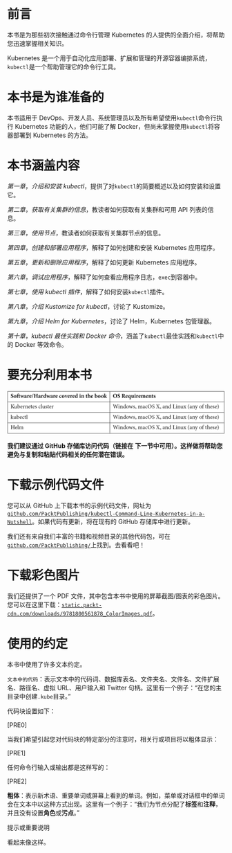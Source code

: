 # 前言

本书是为那些初次接触通过命令行管理 Kubernetes 的人提供的全面介绍，将帮助您迅速掌握相关知识。

Kubernetes 是一个用于自动化应用部署、扩展和管理的开源容器编排系统，`kubectl`是一个帮助管理它的命令行工具。

# 本书是为谁准备的

本书适用于 DevOps、开发人员、系统管理员以及所有希望使用`kubectl`命令行执行 Kubernetes 功能的人，他们可能了解 Docker，但尚未掌握使用`kubectl`将容器部署到 Kubernetes 的方法。

# 本书涵盖内容

*第一章*，*介绍和安装 kubectl*，提供了对`kubectl`的简要概述以及如何安装和设置它。

*第二章*，*获取有关集群的信息*，教读者如何获取有关集群和可用 API 列表的信息。

*第三章*，*使用节点*，教读者如何获取有关集群节点的信息。

*第四章*，*创建和部署应用程序*，解释了如何创建和安装 Kubernetes 应用程序。

*第五章*，*更新和删除应用程序*，解释了如何更新 Kubernetes 应用程序。

*第六章*，*调试应用程序*，解释了如何查看应用程序日志，`exec`到容器中。

*第七章*，*使用 kubectl 插件*，解释了如何安装`kubectl`插件。

*第八章*，*介绍 Kustomize for kubectl*，讨论了 Kustomize。

*第九章*，*介绍 Helm for Kubernetes*，讨论了 Helm，Kubernetes 包管理器。

*第十章*，*kubectl 最佳实践和 Docker 命令*，涵盖了`kubectl`最佳实践和`kubectl`中的 Docker 等效命令。

# 要充分利用本书

![Table_16411](img/B16411_Preface_Table1.jpg)

**我们建议通过 GitHub 存储库访问代码（链接在** **下一节中可用）。这样做将帮助您避免与复制和粘贴代码相关的任何潜在错误。**

# 下载示例代码文件

您可以从 GitHub 上下载本书的示例代码文件，网址为[`github.com/PacktPublishing/kubectl-Command-Line-Kubernetes-in-a-Nutshell`](https://github.com/PacktPublishing/kubectl-Command-Line-Kubernetes-in-a-Nutshell)。如果代码有更新，将在现有的 GitHub 存储库中进行更新。

我们还有来自我们丰富的书籍和视频目录的其他代码包，可在[`github.com/PacktPublishing/`](https://github.com/PacktPublishing/)上找到。去看看吧！

# 下载彩色图片

我们还提供了一个 PDF 文件，其中包含本书中使用的屏幕截图/图表的彩色图片。您可以在这里下载：[`static.packt-cdn.com/downloads/9781800561878_ColorImages.pdf`](https://static.packt-cdn.com/downloads/9781800561878_ColorImages.pdf)。

# 使用的约定

本书中使用了许多文本约定。

`文本中的代码`：表示文本中的代码词、数据库表名、文件夹名、文件名、文件扩展名、路径名、虚拟 URL、用户输入和 Twitter 句柄。这里有一个例子：“在您的主目录中创建`.kube`目录。”

代码块设置如下：

[PRE0]

当我们希望引起您对代码块的特定部分的注意时，相关行或项目将以粗体显示：

[PRE1]

任何命令行输入或输出都是这样写的：

[PRE2]

**粗体**：表示新术语、重要单词或屏幕上看到的单词。例如，菜单或对话框中的单词会在文本中以这种方式出现。这里有一个例子：“我们为节点分配了**标签**和**注释**，并且没有设置**角色**或**污点**。”

提示或重要说明

看起来像这样。
